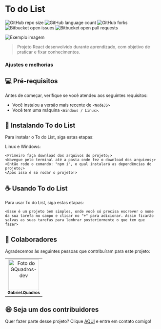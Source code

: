 # To do List

![GitHub repo size](https://img.shields.io/github/repo-size/iuricode/README-template?style=for-the-badge)
![GitHub language count](https://img.shields.io/github/languages/count/iuricode/README-template?style=for-the-badge)
![GitHub forks](https://img.shields.io/github/forks/iuricode/README-template?style=for-the-badge)
![Bitbucket open issues](https://img.shields.io/bitbucket/issues/iuricode/README-template?style=for-the-badge)
![Bitbucket open pull requests](https://img.shields.io/bitbucket/pr-raw/iuricode/README-template?style=for-the-badge)

<img src="https://i.ibb.co/85DCDs2/toDoList.png" alt="Exemplo imagem">

> Projeto React desenvolvido durante aprendizado, com objetivo de praticar e fixar conhecimentos.

### Ajustes e melhorias

## 💻 Pré-requisitos

Antes de começar, verifique se você atendeu aos seguintes requisitos:

- Você instalou a versão mais recente de `<NodeJS>`
- Você tem uma máquina `<Windows / Linux>`.

## 🚀 Instalando To do List

Para instalar o To do List, siga estas etapas:

Linux e Windows:

```
<Primeiro faça download dos arquivos do projeto;>
<Navegue pelo terminal até a pasta onde fez o download dos arquivos;>
<Então rode o comando: "npm i", o qual instalará as dependências do projeto;>
<Após isso é só rodar o projeto!>
```

## ☕ Usando To do List

Para usar To do List, siga estas etapas:

```
<Esse é um projeto bem simples, onde você só precisa escrever o nome da sua tarefa no campo e clicar no "+" para adicionar. Assim ficarão salvas as suas tarefas para lembrar posteriormente o que tem que fazer>
```

## 🤝 Colaboradores

Agradecemos às seguintes pessoas que contribuíram para este projeto:

<table>
  <tr>
    <td align="center">
      <a href="#" title="defina o titulo do link">
        <img src="https://avatars.githubusercontent.com/gquadros-dev" width="100px;" alt="Foto do GQuadros-dev"/><br>
        <sub>
          <b>Gabriel Quadros</b>
        </sub>
      </a>
    </td>
  </tr>
</table>

## 😄 Seja um dos contribuidores

Quer fazer parte desse projeto? Clique [AQUI](https://wa.me/5549999415495) e entre em contato comigo!
